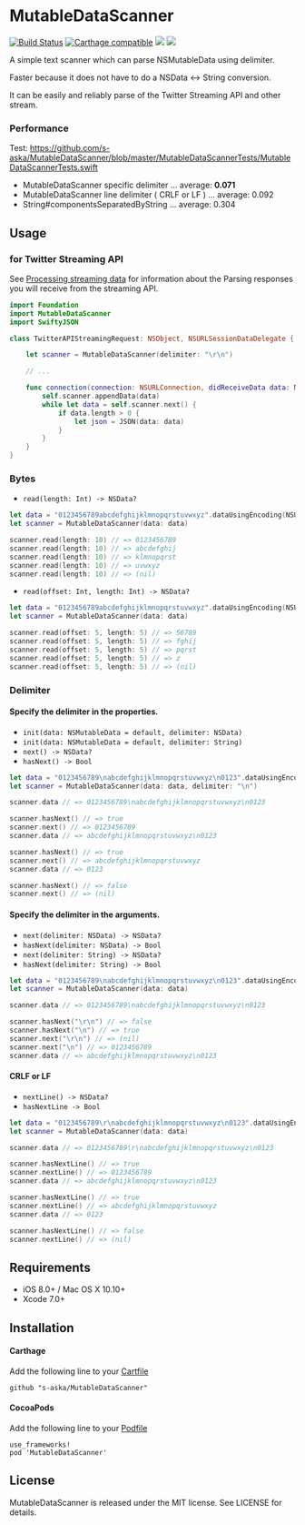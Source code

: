 # MutableDataScanner

[![Build Status](https://www.bitrise.io/app/b6bf3a2353584846.svg?token=AfNOSpFuWfABDb-o68wScg&branch=master)](https://www.bitrise.io/app/b6bf3a2353584846)
[![Carthage compatible](https://img.shields.io/badge/Carthage-compatible-4BC51D.svg?style=flat)](https://github.com/Carthage/Carthage)
[![](http://img.shields.io/badge/iOS-8.0%2B-brightgreen.svg?style=flat)]()
[![](http://img.shields.io/badge/OS%20X-10.10%2B-brightgreen.svg?style=flat)]()

A simple text scanner which can parse NSMutableData using delimiter.

Faster because it does not have to do a NSData <-> String conversion.

It can be easily and reliably parse of the Twitter Streaming API and other stream.


### Performance

Test: https://github.com/s-aska/MutableDataScanner/blob/master/MutableDataScannerTests/MutableDataScannerTests.swift

- MutableDataScanner specific delimiter ... average: __0.071__
- MutableDataScanner line delimiter ( CRLF or LF ) ... average: 0.092
- String#componentsSeparatedByString ... average: 0.304


## Usage

### for Twitter Streaming API

See [Processing streaming data](https://dev.twitter.com/streaming/overview/processing) for information about the Parsing responses you will receive from the streaming API.

```swift
import Foundation
import MutableDataScanner
import SwiftyJSON

class TwitterAPIStreamingRequest: NSObject, NSURLSessionDataDelegate {

    let scanner = MutableDataScanner(delimiter: "\r\n")

    // ...

    func connection(connection: NSURLConnection, didReceiveData data: NSData) {
        self.scanner.appendData(data)
        while let data = self.scanner.next() {
            if data.length > 0 {
                let json = JSON(data: data)
            }
        }
    }
}
```

### Bytes

- `read(length: Int) -> NSData?`

```swift
let data = "0123456789abcdefghijklmnopqrstuvwxyz".dataUsingEncoding(NSUTF8StringEncoding)!
let scanner = MutableDataScanner(data: data)

scanner.read(length: 10) // => 0123456789
scanner.read(length: 10) // => abcdefghij
scanner.read(length: 10) // => klmnopqrst
scanner.read(length: 10) // => uvwxyz
scanner.read(length: 10) // => (nil)
```

- `read(offset: Int, length: Int) -> NSData?`

```swift
let data = "0123456789abcdefghijklmnopqrstuvwxyz".dataUsingEncoding(NSUTF8StringEncoding)!
let scanner = MutableDataScanner(data: data)

scanner.read(offset: 5, length: 5) // => 56789
scanner.read(offset: 5, length: 5) // => fghij
scanner.read(offset: 5, length: 5) // => pqrst
scanner.read(offset: 5, length: 5) // => z
scanner.read(offset: 5, length: 5) // => (nil)
```

### Delimiter

#### Specify the delimiter in the properties.

- `init(data: NSMutableData = default, delimiter: NSData)`
- `init(data: NSMutableData = default, delimiter: String)`
- `next() -> NSData?`
- `hasNext() -> Bool`

```swift
let data = "0123456789\nabcdefghijklmnopqrstuvwxyz\n0123".dataUsingEncoding(NSUTF8StringEncoding)!
let scanner = MutableDataScanner(data: data, delimiter: "\n")

scanner.data // => 0123456789\nabcdefghijklmnopqrstuvwxyz\n0123

scanner.hasNext() // => true
scanner.next() // => 0123456789
scanner.data // => abcdefghijklmnopqrstuvwxyz\n0123

scanner.hasNext() // => true
scanner.next() // => abcdefghijklmnopqrstuvwxyz
scanner.data // => 0123

scanner.hasNext() // => false
scanner.next() // => (nil)
```

#### Specify the delimiter in the arguments.

- `next(delimiter: NSData) -> NSData?`
- `hasNext(delimiter: NSData) -> Bool`
- `next(delimiter: String) -> NSData?`
- `hasNext(delimiter: String) -> Bool`

```swift
let data = "0123456789\nabcdefghijklmnopqrstuvwxyz\n0123".dataUsingEncoding(NSUTF8StringEncoding)!
let scanner = MutableDataScanner(data: data)

scanner.data // => 0123456789\nabcdefghijklmnopqrstuvwxyz\n0123

scanner.hasNext("\r\n") // => false
scanner.hasNext("\n") // => true
scanner.next("\r\n") // => (nil)
scanner.next("\n") // => 0123456789
scanner.data // => abcdefghijklmnopqrstuvwxyz\n0123
```

#### CRLF or LF

- `nextLine() -> NSData?`
- `hasNextLine -> Bool`

```swift
let data = "0123456789\r\nabcdefghijklmnopqrstuvwxyz\n0123".dataUsingEncoding(NSUTF8StringEncoding)!
let scanner = MutableDataScanner(data: data)

scanner.data // => 0123456789\r\nabcdefghijklmnopqrstuvwxyz\n0123

scanner.hasNextLine() // => true
scanner.nextLine() // => 0123456789
scanner.data // => abcdefghijklmnopqrstuvwxyz\n0123

scanner.hasNextLine() // => true
scanner.nextLine() // => abcdefghijklmnopqrstuvwxyz
scanner.data // => 0123

scanner.hasNextLine() // => false
scanner.nextLine() // => (nil)
```


## Requirements

- iOS 8.0+ / Mac OS X 10.10+
- Xcode 7.0+


## Installation

#### Carthage

Add the following line to your [Cartfile](https://github.com/carthage/carthage)

```
github "s-aska/MutableDataScanner"
```

#### CocoaPods

Add the following line to your [Podfile](https://guides.cocoapods.org/)

```
use_frameworks!
pod 'MutableDataScanner'
```


## License

MutableDataScanner is released under the MIT license. See LICENSE for details.
